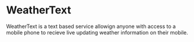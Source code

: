 **WeatherText**
===============
WeatherText is a text based service allowign anyone with access to a mobile phone to recieve live updating weather information on their mobile.
